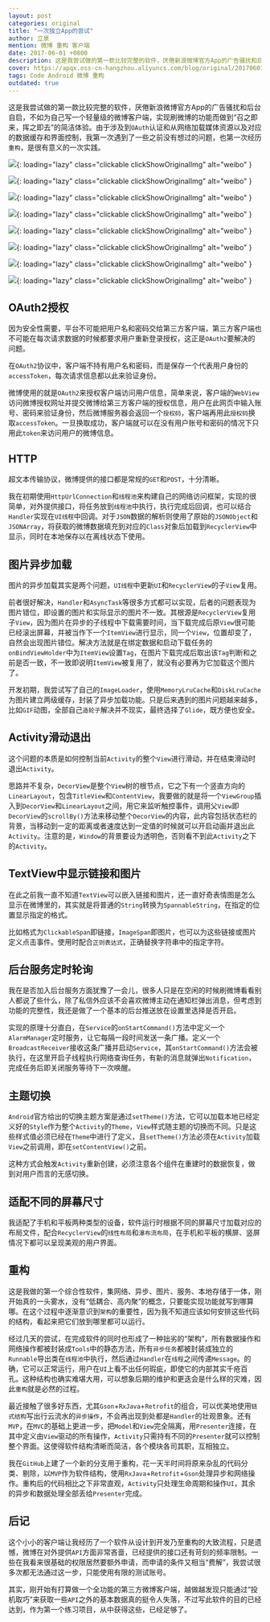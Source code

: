 ```yaml
---
layout: post
categories: original
title: "一次独立App的尝试"
author: 立泉
mention: 微博 重构 客户端
date: 2017-06-01 +0800
description: 这是我尝试做的第一款比较完整的软件，厌倦新浪微博官方App的广告骚扰和后台自启，不如为自己写一个轻量级的微博客户端，实现刷微博的功能而做到“召之即来，挥之即去”的简洁体验。由于涉及到`OAuth`认证和从网络加载媒体资源以及对应的数据缓存和界面控制，我第一次遇到了一些之前没有想过的问题，也第一次经历重构，是很有意义的一次实践。
cover: https://apqx.oss-cn-hangzhou.aliyuncs.com/blog/original/20170601/pocket_weibo_01.jpg
tags: Code Android 微博 重构
outdated: true
---
```


这是我尝试做的第一款比较完整的软件，厌倦新浪微博官方App的广告骚扰和后台自启，不如为自己写一个轻量级的微博客户端，实现刷微博的功能而做到“召之即来，挥之即去”的简洁体验。由于涉及到`OAuth`认证和从网络加载媒体资源以及对应的数据缓存和界面控制，我第一次遇到了一些之前没有想过的问题，也第一次经历`重构`，是很有意义的一次实践。

![](https://apqx.oss-cn-hangzhou.aliyuncs.com/blog/original/20170601/pocket_weibo_01.jpg){: loading="lazy" class="clickable clickShowOriginalImg" alt="weibo" }

![](https://apqx.oss-cn-hangzhou.aliyuncs.com/blog/original/20170601/pocket_weibo_02.jpg){: loading="lazy" class="clickable clickShowOriginalImg" alt="weibo" }

![](https://apqx.oss-cn-hangzhou.aliyuncs.com/blog/original/20170601/pocket_weibo_03.jpg){: loading="lazy" class="clickable clickShowOriginalImg" alt="weibo" }

![](https://apqx.oss-cn-hangzhou.aliyuncs.com/blog/original/20170601/pocket_weibo_04.jpg){: loading="lazy" class="clickable clickShowOriginalImg" alt="weibo" }

![](https://apqx.oss-cn-hangzhou.aliyuncs.com/blog/original/20170601/pocket_weibo_05.jpg){: loading="lazy" class="clickable clickShowOriginalImg" alt="weibo" }

![](https://apqx.oss-cn-hangzhou.aliyuncs.com/blog/original/20170601/pocket_weibo_06.jpg){: loading="lazy" class="clickable clickShowOriginalImg" alt="weibo" }

![](https://apqx.oss-cn-hangzhou.aliyuncs.com/blog/original/20170601/pocket_weibo_07.jpg){: loading="lazy" class="clickable clickShowOriginalImg" alt="weibo" }

![](https://apqx.oss-cn-hangzhou.aliyuncs.com/blog/original/20170601/pocket_weibo_08.jpg){: loading="lazy" class="clickable clickShowOriginalImg" alt="weibo" }

## OAuth2授权

因为安全性需要，平台不可能把用户名和密码交给第三方客户端，第三方客户端也不可能在每次请求数据的时候都要求用户重新登录授权，这正是`OAuth2`要解决的问题。

在`OAuth2`协议中，客户端不持有用户名和密码，而是保存一个代表用户身份的`accessToken`，每次请求信息都以此来验证身份。

微博使用的就是`OAuth2`来授权客户端访问用户信息，简单来说，客户端的`WebView`访问微博授权网址并提交微博给第三方客户端的授权信息，用户在此网页中输入账号、密码来验证身份，然后微博服务器会返回一个`授权码`，客户端再用此`授权码`换取`accessToken`。一旦换取成功，客户端就可以在没有用户账号和密码的情况下只用此`token`来访问用户的微博信息。

## HTTP

超文本传输协议，微博提供的接口都是常规的`GET`和`POST`，十分清晰。

我在初期使用`HttpUrlConnection`和`线程池`来构建自己的网络访问框架，实现的很简单，对外提供接口，将任务放到`线程池`中执行，执行完成后回调，也可以结合`Handler`实现在`UI线程`中回调。对于`JSON`数据的解析则使用了原始的`JSONObject`和`JSONArray`，将获取的微博数据填充到对应的`Class`对象后加载到`RecyclerView`中显示，同时在本地保存以在离线状态下使用。

## 图片异步加载

图片的异步加载其实是两个问题，`UI线程`中更新`UI`和`RecyclerView`的子`View`复用。

前者很好解决，`Handler`和`AsyncTask`等很多方式都可以实现，后者的问题表现为图片错位，即设置的图片和实际显示的图片不一致。其根源是`RecyclerView`复用子`View`，因为图片在异步的子线程中下载需要时间，当下载完成后原`View`很可能已经滚出屏幕，并被当作下一个`ItemView`进行显示，同一个`View`，位置却变了，自然会出现图片错位。解决方法就是在绑定数据和启动下载任务的`onBindViewHolder`中为`ItemView`设置`Tag`，在图片下载完成后取出该`Tag`判断和之前是否一致，不一致即说明`ItemView`被复用了，就没有必要再为它加载这个图片了。

开发初期，我尝试写了自己的`ImageLoader`，使用`MemoryLruCache`和`DiskLruCache`为图片建立两级缓存，封装了异步加载功能。只是后来遇到的图片问题越来越多，比如`GIF`动图，全部自己`造轮子`解决并不现实，最终选择了`Glide`，既方便也安全。

## Activity滑动退出

这个问题的本质是如何控制当前`Activity`的整个`View`进行滑动，并在结束滑动时退出`Activity`。

思路并不复杂，`DecorView`是整个`View`树的根节点，它之下有一个竖直方向的`LinearLayout`，包含`TitleView`和`ContentView`，我要做的就是将一个`ViewGroup`插入到`DecorView`和`LinearLayout`之间，用它来监听触控事件，调用父`View`即`DecorView`的`scrollBy()`方法来移动整个`DecorView`的内容，此内容包括状态栏的背景，当移动到一定的距离或者速度达到一定值的时候就可以开启动画并退出此`Activity`。注意的是，`Window`的背景要设为透明色，否则看不到此`Activity`之下的`Activity`。

## TextView中显示链接和图片

在此之前我一直不知道`TextView`可以嵌入链接和图片，还一直好奇表情图是怎么显示在微博里的，其实就是将普通的`String`转换为`SpannableString`，在指定的位置显示指定的格式。

比如格式为`ClickableSpan`即链接，`ImageSpan`即图片，也可以为这些链接或图片定义点击事件。使用时配合`正则表达式`，正确替换字符串中的指定字符。

## 后台服务定时轮询

我在是否加入后台服务方面犹豫了一会儿，很多人只是在空闲的时候刷微博看看别人都说了些什么，除了私信外应该不会喜欢微博主动在通知栏弹出消息，但考虑到功能的完整性，我还是做了一个基本的后台推送放在设置里选择是否开启。

实现的原理十分直白，在`Service`的`onStartCommand()`方法中定义一个`AlarmManager`定时服务，让它每隔一段时间发送一条广播。定义一个`BroadcastReceiver`接收这条广播并启动`Service`，其`onStartCommand()`方法会被执行，在这里开启子线程执行网络查询任务，有新的消息就弹出`Notification`，完成任务后即关闭服务等待下一次唤醒。

## 主题切换

`Android`官方给出的切换主题方案是通过`setTheme()`方法，它可以加载本地已经定义好的`Style`作为整个`Activity`的`Theme`，`View`样式随主题的切换而不同。只是这些样式值必须已经在`Theme`中进行了定义，且`setTheme()`方法必须在`Activity`加载`View`之前调用，即在`setContentView()`之前。

这种方式会触发`Activity`重新创建，必须注意各个组件在重建时的数据恢复，做到对用户而言的无感切换。

## 适配不同的屏幕尺寸

我适配了手机和平板两种类型的设备，软件运行时根据不同的屏幕尺寸加载对应的布局文件，配合`RecyclerView`的`线性布局`和`瀑布流布局`，在手机和平板的横屏、竖屏情况下都可以呈现美观的用户界面。

## 重构

这是我做的第一个综合性软件，集网络、异步、图片、服务、本地存储于一体，刚开始真的一头雾水，没有“低耦合、高内聚”的概念，只要能实现功能就写到哪算哪。在这个过程中逐渐意识到`架构`的重要性，因为我不知道应该如何安排这些代码的结构，看起来把它们放到哪里都可以运行。

经过几天的尝试，在完成软件的同时也形成了一种拙劣的“架构”，所有数据操作和网络操作都被封装成`Tools`中的静态方法，所有`异步任务`都被封装成独立的`Runnable`导出类在`线程池`中执行，然后通过`Handler`在`线程`之间传递`Message`。的确，它可以正常运行，用户在`UI`上看不出任何瑕疵，即使它的内部其实千疮百孔。这种结构也确实难堪大用，可以想象后期的维护和更迭会是什么样的灾难，因此`重构`就是必然的过程。

最近接触了很多好东西，尤其`Gson`+`RxJava`+`Retrofit`的组合，可以优美地使用`链式结构`写出行云流水的`异步操作`，不会再出现到处都是`Handler`的壮观景象。还有`MVP`，在`MVC`的基础上更进一步，把`Model`和`View`完全隔离，用`Presenter`连接，在其中定义由`View`驱动的所有操作，`Activity`只需持有不同的`Presenter`就可以控制整个界面。这使得软件结构清晰而简洁，各个模块各司其职，互相独立。

我在`GitHub`上建了一个新的分支用于重构，花一天半时间将原来杂乱的代码分类、剔除，以`MVP`作为软件结构，使用`RxJava`+`Retrofit`+`Gson`处理异步和网络操作。重构后的代码相比之下非常直观，`Activity`只处理生命周期和操作`UI`，其余的异步和数据处理全部丢给`Presenter`完成。

## 后记

这个小小的客户端让我经历了一个软件从设计到开发乃至重构的大致流程，只是遗憾，微博在对外提供`API`方面非常吝啬，已经提供的接口还有苛刻的频率限制。一些在我看来很基础的权限居然要额外申请，而申请的条件又相当“费解”，我尝试很多次都无法通过这一步，只能使用有限的测试账号。

其实，刚开始有打算做一个全功能的第三方微博客户端，越做越发现只能通过“投机取巧”来获取一些`API`之外的基本数据真的挺令人失落，不过写此软件的目的已经达到，作为第一个练习项目，从中获得这些，已经足够了。